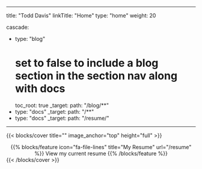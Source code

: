 
---
title: "Todd Davis"
linkTitle: "Home"
type: "home"
weight: 20

cascade:
- type: "blog"
  # set to false to include a blog section in the section nav along with docs
  toc_root: true
  _target:
    path: "/blog/**"
- type: "docs"
  _target:
    path: "/**"
- type: "docs"
  _target:
    path: "/resume/"
---

{{< blocks/cover title="" image_anchor="top" height="full"  >}}

<!-- ![Logo](/images/TDJ.png) -->

<center>
{{% blocks/feature icon="fa-file-lines" title="My Resume" url="/resume" %}} View my current resume
{{% /blocks/feature %}}
</center>
{{< /blocks/cover >}}
